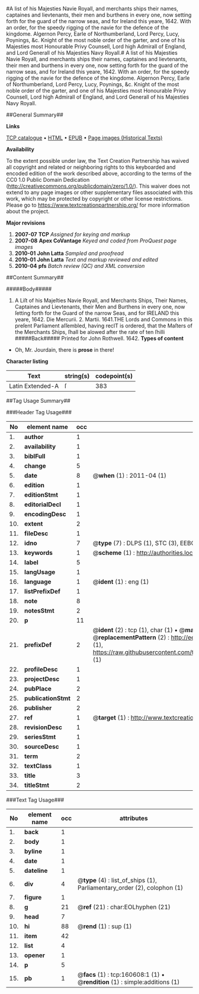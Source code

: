 #A list of his Majesties Navie Royall, and merchants ships their names, captaines and lievtenants, their men and burthens in every one, now setting forth for the guard of the narrow seas, and for Ireland this yeare, 1642. With an order, for the speedy rigging of the navie for the defence of the kingdome. Algernon Percy, Earle of Northumberland, Lord Percy, Lucy, Poynings, &c. Knight of the most noble order of the garter, and one of his Majesties most Honourable Privy Counsell, Lord high Admirall of England, and Lord Generall of his Majesties Navy Royall.#
A list of his Majesties Navie Royall, and merchants ships their names, captaines and lievtenants, their men and burthens in every one, now setting forth for the guard of the narrow seas, and for Ireland this yeare, 1642. With an order, for the speedy rigging of the navie for the defence of the kingdome. Algernon Percy, Earle of Northumberland, Lord Percy, Lucy, Poynings, &c. Knight of the most noble order of the garter, and one of his Majesties most Honourable Privy Counsell, Lord high Admirall of England, and Lord Generall of his Majesties Navy Royall.

##General Summary##

**Links**

[TCP catalogue](http://www.ota.ox.ac.uk/tcp/)  • 
[HTML](http://tei.it.ox.ac.uk/tcp/Texts-HTML/free/A88/A88316.html)  • 
[EPUB](http://tei.it.ox.ac.uk/tcp/Texts-EPUB/free/A88/A88316.epub) • 
[Page images (Historical Texts)](https://historicaltexts.jisc.ac.uk/eebo-99868647e)

**Availability**

To the extent possible under law, the Text Creation Partnership has waived all copyright and related or neighboring rights to this keyboarded and encoded edition of the work described above, according to the terms of the CC0 1.0 Public Domain Dedication (http://creativecommons.org/publicdomain/zero/1.0/). This waiver does not extend to any page images or other supplementary files associated with this work, which may be protected by copyright or other license restrictions. Please go to https://www.textcreationpartnership.org/ for more information about the project.

**Major revisions**

1. __2007-07__ __TCP__ *Assigned for keying and markup*
1. __2007-08__ __Apex CoVantage__ *Keyed and coded from ProQuest page images*
1. __2010-01__ __John Latta__ *Sampled and proofread*
1. __2010-01__ __John Latta__ *Text and markup reviewed and edited*
1. __2010-04__ __pfs__ *Batch review (QC) and XML conversion*

##Content Summary##

#####Body#####

1. A Liſt of his Majeſties Navie Royall, and Merchants Ships, Their Names, Captaines and Lievtenants, their Men and Burthens in every one, now ſetting forth for the Guard of the narrow Seas, and for IRELAND this yeare, 1642.
Die Mercurii. 2. Martii. 1641.THE Lords and Commons in this preſent Parliament aſſembled, having recIT is ordered, that the Maſters of the Merchants Ships, ſhall be alowed after the rate of ten ſhilli
#####Back#####
Printed for John Rothwell. 1642.
**Types of content**

  * Oh, Mr. Jourdain, there is **prose** in there!

**Character listing**


|Text|string(s)|codepoint(s)|
|---|---|---|
|Latin Extended-A|ſ|383|

##Tag Usage Summary##

###Header Tag Usage###

|No|element name|occ|attributes|
|---|---|---|---|
|1.|__author__|1||
|2.|__availability__|1||
|3.|__biblFull__|1||
|4.|__change__|5||
|5.|__date__|8| @__when__ (1) : 2011-04 (1)|
|6.|__edition__|1||
|7.|__editionStmt__|1||
|8.|__editorialDecl__|1||
|9.|__encodingDesc__|1||
|10.|__extent__|2||
|11.|__fileDesc__|1||
|12.|__idno__|7| @__type__ (7) : DLPS (1), STC (3), EEBO-CITATION (1), PROQUEST (1), VID (1)|
|13.|__keywords__|1| @__scheme__ (1) : http://authorities.loc.gov/ (1)|
|14.|__label__|5||
|15.|__langUsage__|1||
|16.|__language__|1| @__ident__ (1) : eng (1)|
|17.|__listPrefixDef__|1||
|18.|__note__|8||
|19.|__notesStmt__|2||
|20.|__p__|11||
|21.|__prefixDef__|2| @__ident__ (2) : tcp (1), char (1)  •  @__matchPattern__ (2) : ([0-9\-]+):([0-9IVX]+) (1), (.+) (1)  •  @__replacementPattern__ (2) : http://eebo.chadwyck.com/downloadtiff?vid=$1&page=$2 (1), https://raw.githubusercontent.com/textcreationpartnership/Texts/master/tcpchars.xml#$1 (1)|
|22.|__profileDesc__|1||
|23.|__projectDesc__|1||
|24.|__pubPlace__|2||
|25.|__publicationStmt__|2||
|26.|__publisher__|2||
|27.|__ref__|1| @__target__ (1) : http://www.textcreationpartnership.org/docs/. (1)|
|28.|__revisionDesc__|1||
|29.|__seriesStmt__|1||
|30.|__sourceDesc__|1||
|31.|__term__|2||
|32.|__textClass__|1||
|33.|__title__|3||
|34.|__titleStmt__|2||


###Text Tag Usage###

|No|element name|occ|attributes|
|---|---|---|---|
|1.|__back__|1||
|2.|__body__|1||
|3.|__byline__|1||
|4.|__date__|1||
|5.|__dateline__|1||
|6.|__div__|4| @__type__ (4) : list_of_ships (1), Parliamentary_order (2), colophon (1)|
|7.|__figure__|1||
|8.|__g__|21| @__ref__ (21) : char:EOLhyphen (21)|
|9.|__head__|7||
|10.|__hi__|88| @__rend__ (1) : sup (1)|
|11.|__item__|42||
|12.|__list__|4||
|13.|__opener__|1||
|14.|__p__|5||
|15.|__pb__|1| @__facs__ (1) : tcp:160608:1 (1)  •  @__rendition__ (1) : simple:additions (1)|
